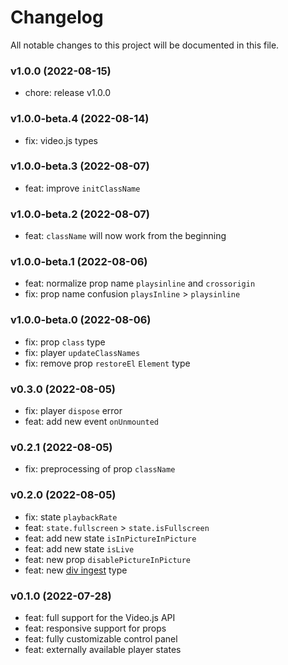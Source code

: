 # Changelog

All notable changes to this project will be documented in this file.

### v1.0.0 (2022-08-15)

- chore: release v1.0.0

### v1.0.0-beta.4 (2022-08-14)

- fix: video.js types

### v1.0.0-beta.3 (2022-08-07)

- feat: improve `initClassName`

### v1.0.0-beta.2 (2022-08-07)

- feat: `className` will now work from the beginning

### v1.0.0-beta.1 (2022-08-06)

- feat: normalize prop name `playsinline` and `crossorigin`
- fix: prop name confusion `playsInline` > `playsinline`

### v1.0.0-beta.0 (2022-08-06)

- fix: prop `class` type
- fix: player `updateClassNames`
- fix: remove prop `restoreEl` `Element` type

### v0.3.0 (2022-08-05)

- fix: player `dispose` error
- feat: add new event `onUnmounted`

### v0.2.1 (2022-08-05)

- fix: preprocessing of prop `className`

### v0.2.0 (2022-08-05)

- fix: state `playbackRate`
- feat: `state.fullscreen` > `state.isFullscreen`
- feat: add new state `isInPictureInPicture`
- feat: add new state `isLive`
- feat: new prop `disablePictureInPicture`
- feat: new [div ingest](https://videojs.com/guides/embeds/#player-div-ingest) type

### v0.1.0 (2022-07-28)

- feat: full support for the Video.js API
- feat: responsive support for props
- feat: fully customizable control panel
- feat: externally available player states
